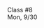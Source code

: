 <div class="lecture1">

<div class="column_date">
<p markdown="block">

Class #8 <br>
Mon, 9/30

</p>
</div>
<div class="column_materials">
<p markdown="block">



</p>
</div>

<div class="column_assign">
<p markdown="block">



</p>
</div>

</div>

